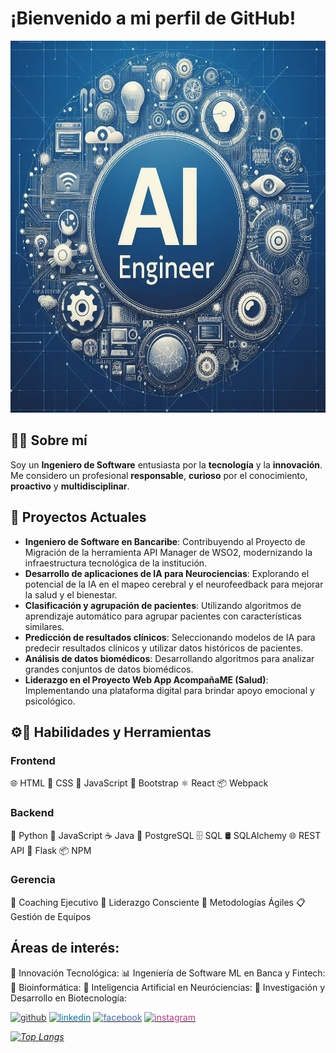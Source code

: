 # ¡Bienvenido a mi perfil de GitHub!
<img src="./assets/img/_765beb9e-bd7f-4c75-b7c6-c44bd9134592.jpg" alt="Busco oportunidades como Software Engineer ML" width="670" height="595"/>

## 👨‍💻 Sobre mí
Soy un **Ingeniero de Software** entusiasta por la **tecnología** y la **innovación**. Me considero un profesional **responsable**, **curioso** por el conocimiento, **proactivo** y **multidisciplinar**.

## 🚀 Proyectos Actuales
- **Ingeniero de Software en Bancaribe**: Contribuyendo al Proyecto de Migración de la herramienta API Manager de WSO2, modernizando la infraestructura tecnológica de la institución.
- **Desarrollo de aplicaciones de IA para Neurociencias**: Explorando el potencial de la IA en el mapeo cerebral y el neurofeedback para mejorar la salud y el bienestar.
- **Clasificación y agrupación de pacientes**: Utilizando algoritmos de aprendizaje automático para agrupar pacientes con características similares.
- **Predicción de resultados clínicos**: Seleccionando modelos de IA para predecir resultados clínicos y utilizar datos históricos de pacientes.
- **Análisis de datos biomédicos**: Desarrollando algoritmos para analizar grandes conjuntos de datos biomédicos.
- **Liderazgo en el Proyecto Web App AcompañaME (Salud)**: Implementando una plataforma digital para brindar apoyo emocional y psicológico.

## ⚙🔨 Habilidades y Herramientas 
### Frontend
🌐 HTML
🎨 CSS
📜 JavaScript
🥾 Bootstrap
⚛️ React
📦 Webpack

### Backend
🐍 Python
📜 JavaScript
☕ Java
🐘 PostgreSQL
🗄️ SQL
🛢️ SQLAlchemy
🌐 REST API
🍶 Flask
📦 NPM

### Gerencia
🙌 Coaching Ejecutivo
🧘 Liderazgo Consciente
🏃 Metodologías Ágiles 
📋 Gestión de Equipos

##  Áreas de interés:
🚀 Innovación Tecnológica: 
📊 Ingeniería de Software ML en Banca y Fintech: 
🧬 Bioinformática:
🧠 Inteligencia Artificial en Neuróciencias: 
🧪 Investigación y Desarrollo en Biotecnología:

<a href="https://github.com/rhjardine" target="_blank"><img src='https://cdn.jsdelivr.net/npm/simple-icons@3.0.1/icons/github.svg' alt='github' height='40' style='color:#333;'></a>
<a href="https://www.linkedin.com/in/rhjardine/" target="_blank"><img src='https://cdn.jsdelivr.net/npm/simple-icons@3.0.1/icons/linkedin.svg' alt='linkedin' height='40' style='color:#0077B5;'></a>
<a href="https://www.facebook.com/richardjardine.official" target="_blank"><img src='https://cdn.jsdelivr.net/npm/simple-icons@3.0.1/icons/facebook.svg' alt='facebook' height='40' style='color:#4267B2;'></a>
<a href="https://www.instagram.com/richardjardineofficial/" target="_blank"><img src='https://cdn.jsdelivr.net/npm/simple-icons@3.0.1/icons/instagram.svg' alt='instagram' height='40' style='color:#C13584;'></a>

*[![Top Langs](https://github-readme-stats.vercel.app/api/top-langs/?username=rhjardine)](https://github.com/anuraghazra/github-readme-stats)*
